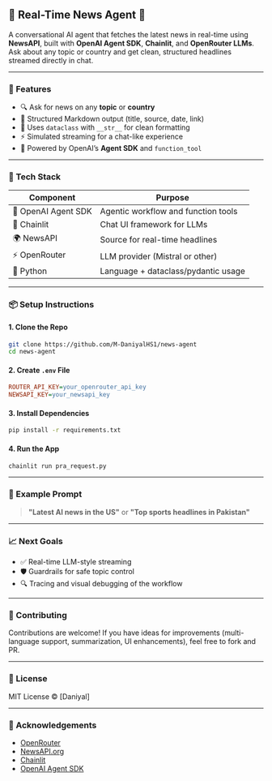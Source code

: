 ## 📰 Real-Time News Agent 🤖

A conversational AI agent that fetches the latest news in real-time using **NewsAPI**, built with **OpenAI Agent SDK**, **Chainlit**, and **OpenRouter LLMs**. Ask about any topic or country and get clean, structured headlines streamed directly in chat.

---

### 🚀 Features

* 🔍 Ask for news on any **topic** or **country**
* 📄 Structured Markdown output (title, source, date, link)
* 🎯 Uses `dataclass` with `__str__` for clean formatting
* ⚡ Simulated streaming for a chat-like experience
* 🧠 Powered by OpenAI’s **Agent SDK** and `function_tool`

---

### 🧠 Tech Stack

| Component           | Purpose                             |
| ------------------- | ----------------------------------- |
| 🧠 OpenAI Agent SDK | Agentic workflow and function tools |
| 🔗 Chainlit         | Chat UI framework for LLMs          |
| 🌍 NewsAPI          | Source for real-time headlines      |
| ⚡ OpenRouter        | LLM provider (Mistral or other)     |
| 🐍 Python           | Language + dataclass/pydantic usage |

---

### 📦 Setup Instructions

#### 1. Clone the Repo

```bash
git clone https://github.com/M-DaniyalHS1/news-agent
cd news-agent
```

#### 2. Create `.env` File

```ini
ROUTER_API_KEY=your_openrouter_api_key
NEWSAPI_KEY=your_newsapi_key
```

#### 3. Install Dependencies

```bash
pip install -r requirements.txt
```

#### 4. Run the App

```bash
chainlit run pra_request.py
```

---

### 🧪 Example Prompt

> **"Latest AI news in the US"**
> or
> **"Top sports headlines in Pakistan"**

---

### 📈 Next Goals

* ✅ Real-time LLM-style streaming
* 🛡️ Guardrails for safe topic control
* 🔍 Tracing and visual debugging of the workflow

---

### 🤝 Contributing

Contributions are welcome! If you have ideas for improvements (multi-language support, summarization, UI enhancements), feel free to fork and PR.

---

### 📄 License

MIT License © \[Daniyal]

---

### 🙌 Acknowledgements

* [OpenRouter](https://openrouter.ai)
* [NewsAPI.org](https://newsapi.org)
* [Chainlit](https://www.chainlit.io)
* [OpenAI Agent SDK](https://github.com/openai/openai-agents)



